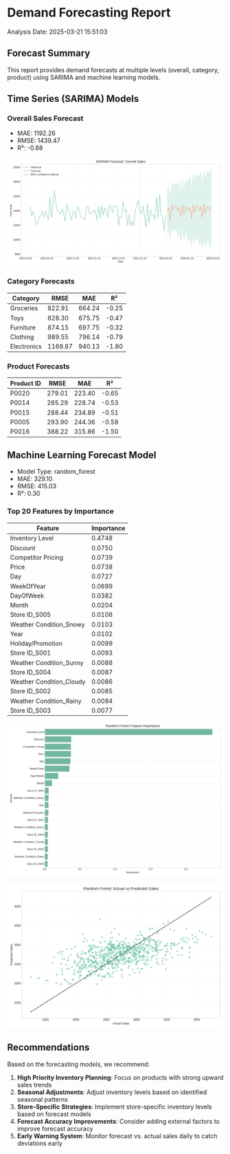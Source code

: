 # Demand Forecasting Report

Analysis Date: 2025-03-21 15:51:03

## Forecast Summary

This report provides demand forecasts at multiple levels (overall, category, product) using SARIMA and machine learning models.

## Time Series (SARIMA) Models

### Overall Sales Forecast

- MAE: 1192.26
- RMSE: 1439.47
- R²: -0.88

![Overall Sales Forecast](./predictions/sarima_overall_sales_forecast.png)

### Category Forecasts

| Category | RMSE | MAE | R² |
|----------|------|-----|----|
| Groceries | 822.91 | 664.24 | -0.25 |
| Toys | 828.30 | 675.75 | -0.47 |
| Furniture | 874.15 | 697.75 | -0.32 |
| Clothing | 989.55 | 796.14 | -0.79 |
| Electronics | 1169.87 | 940.13 | -1.80 |

### Product Forecasts

| Product ID | RMSE | MAE | R² |
|------------|------|-----|----|
| P0020 | 279.01 | 223.40 | -0.65 |
| P0014 | 285.29 | 228.74 | -0.53 |
| P0015 | 288.44 | 234.89 | -0.51 |
| P0005 | 293.90 | 244.36 | -0.59 |
| P0016 | 388.22 | 315.86 | -1.50 |

## Machine Learning Forecast Model

- Model Type: random_forest
- MAE: 329.10
- RMSE: 415.03
- R²: 0.30

### Top 20 Features by Importance

| Feature | Importance |
|---------|------------|
| Inventory Level | 0.4748 |
| Discount | 0.0750 |
| Competitor Pricing | 0.0739 |
| Price | 0.0738 |
| Day | 0.0727 |
| WeekOfYear | 0.0699 |
| DayOfWeek | 0.0382 |
| Month | 0.0204 |
| Store ID_S005 | 0.0108 |
| Weather Condition_Snowy | 0.0103 |
| Year | 0.0102 |
| Holiday/Promotion | 0.0099 |
| Store ID_S001 | 0.0093 |
| Weather Condition_Sunny | 0.0088 |
| Store ID_S004 | 0.0087 |
| Weather Condition_Cloudy | 0.0086 |
| Store ID_S002 | 0.0085 |
| Weather Condition_Rainy | 0.0084 |
| Store ID_S003 | 0.0077 |

![Feature Importance](./evaluation/feature_importance.png)

![Actual vs Predicted](./evaluation/rf_actual_vs_predicted.png)

## Recommendations

Based on the forecasting models, we recommend:

1. **High Priority Inventory Planning**: Focus on products with strong upward sales trends
2. **Seasonal Adjustments**: Adjust inventory levels based on identified seasonal patterns
3. **Store-Specific Strategies**: Implement store-specific inventory levels based on forecast models
4. **Forecast Accuracy Improvements**: Consider adding external factors to improve forecast accuracy
5. **Early Warning System**: Monitor forecast vs. actual sales daily to catch deviations early
